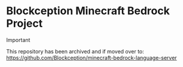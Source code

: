 # Blockception Minecraft Bedrock Project

> [!IMPORTANT]
> This repository has been archived and if moved over to: https://github.com/Blockception/minecraft-bedrock-language-server